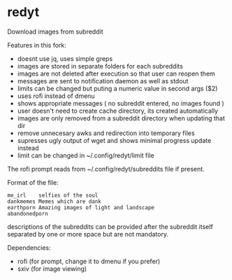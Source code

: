 # redyt
Download images from subreddit

Features in this fork:

- doesnt use jq, uses simple greps
- images are stored in separate folders for each subreddits
- images are not deleted after execution so that user can reopen them
- messages are sent to notification daemon as well as stdout
- limits can be changed but puting a numeric value in second args ($2)
- uses rofi instead of dmenu
- shows appropriate messages ( no subreddit entered, no images found )
- user doesn't need to create cache directory, its created automatically
- images are only removed from a subreddit directory when updating that dir
- remove unnecesary awks and redirection into temporary files
- supresses ugly output of wget and shows minimal progress update instead
- limit can be changed in ~/.config/redyt/limit file

The rofi prompt reads from ~/.config/redyt/subreddits file if present.

Format of the file:

    me_irl    selfies of the soul
	dankmemes Memes which are dank
	earthporn Amazing images of light and landscape
	abandonedporn

descriptions of the subreddits can be provided 
after the subreddit itself separated by 
one or more space but are not mandatory.

Dependencies:
- rofi (for prompt, change it to dmenu if you prefer)
- sxiv (for image viewing)
